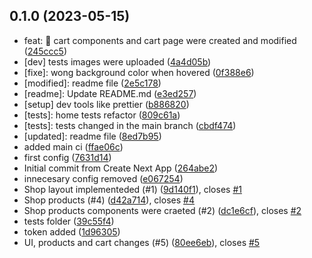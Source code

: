 ## 0.1.0 (2023-05-15)

* feat: :art: cart components and cart page were created and modified ([245ccc5](https://github.com/EmmaG2/next_project_ci_cypress/commit/245ccc5))
* [dev] tests images were uploaded ([4a4d05b](https://github.com/EmmaG2/next_project_ci_cypress/commit/4a4d05b))
* [fixe]: wong background color when hovered ([0f388e6](https://github.com/EmmaG2/next_project_ci_cypress/commit/0f388e6))
* [modified]: readme file ([2e5c178](https://github.com/EmmaG2/next_project_ci_cypress/commit/2e5c178))
* [readme]: Update README.md ([e3ed257](https://github.com/EmmaG2/next_project_ci_cypress/commit/e3ed257))
* [setup] dev tools like prettier ([b886820](https://github.com/EmmaG2/next_project_ci_cypress/commit/b886820))
* [tests]: home tests refactor ([809c61a](https://github.com/EmmaG2/next_project_ci_cypress/commit/809c61a))
* [tests]: tests changed in the main branch ([cbdf474](https://github.com/EmmaG2/next_project_ci_cypress/commit/cbdf474))
* [updated]: readme file ([8ed7b95](https://github.com/EmmaG2/next_project_ci_cypress/commit/8ed7b95))
* added main ci ([ffae06c](https://github.com/EmmaG2/next_project_ci_cypress/commit/ffae06c))
* first config ([7631d14](https://github.com/EmmaG2/next_project_ci_cypress/commit/7631d14))
* Initial commit from Create Next App ([264abe2](https://github.com/EmmaG2/next_project_ci_cypress/commit/264abe2))
* innecesary config removed ([e067254](https://github.com/EmmaG2/next_project_ci_cypress/commit/e067254))
* Shop layout implementeded (#1) ([9d140f1](https://github.com/EmmaG2/next_project_ci_cypress/commit/9d140f1)), closes [#1](https://github.com/EmmaG2/next_project_ci_cypress/issues/1)
* Shop products (#4) ([d42a714](https://github.com/EmmaG2/next_project_ci_cypress/commit/d42a714)), closes [#4](https://github.com/EmmaG2/next_project_ci_cypress/issues/4)
* Shop products components were craeted (#2) ([dc1e6cf](https://github.com/EmmaG2/next_project_ci_cypress/commit/dc1e6cf)), closes [#2](https://github.com/EmmaG2/next_project_ci_cypress/issues/2)
* tests folder ([39c55f4](https://github.com/EmmaG2/next_project_ci_cypress/commit/39c55f4))
* token added ([1d96305](https://github.com/EmmaG2/next_project_ci_cypress/commit/1d96305))
* UI, products and cart changes (#5) ([80ee6eb](https://github.com/EmmaG2/next_project_ci_cypress/commit/80ee6eb)), closes [#5](https://github.com/EmmaG2/next_project_ci_cypress/issues/5)




